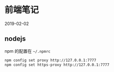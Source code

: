 # 前端笔记

2019-02-02

## nodejs

npm 的配置在 `~/.npmrc`

```bash
npm config set proxy http://127.0.0.1:7777
npm config set https-proxy http://127.0.0.1:7777
```